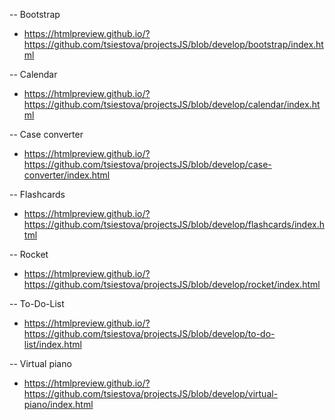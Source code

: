 
-- Bootstrap
- https://htmlpreview.github.io/?https://github.com/tsiestova/projectsJS/blob/develop/bootstrap/index.html

-- Calendar
- https://htmlpreview.github.io/?https://github.com/tsiestova/projectsJS/blob/develop/calendar/index.html

-- Case converter
- https://htmlpreview.github.io/?https://github.com/tsiestova/projectsJS/blob/develop/case-converter/index.html

-- Flashcards
- https://htmlpreview.github.io/?https://github.com/tsiestova/projectsJS/blob/develop/flashcards/index.html

-- Rocket
- https://htmlpreview.github.io/?https://github.com/tsiestova/projectsJS/blob/develop/rocket/index.html

-- To-Do-List
- https://htmlpreview.github.io/?https://github.com/tsiestova/projectsJS/blob/develop/to-do-list/index.html

-- Virtual piano
- https://htmlpreview.github.io/?https://github.com/tsiestova/projectsJS/blob/develop/virtual-piano/index.html
  